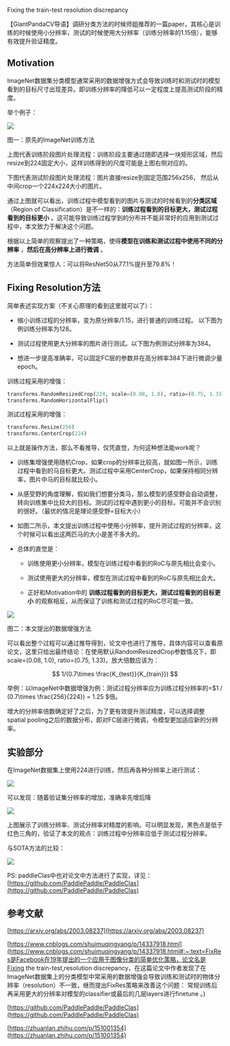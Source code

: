 Fixing the train-test resolution discrepancy

【GiantPandaCV导语】调研分类方法的时候师姐推荐的一篇paper，其核心是训练的时候使用小分辨率，测试的时候使用大分辨率（训练分辨率的1.15倍），能够有效提升验证精度。


## Motivation

ImageNet数据集分类模型通常采用的数据增强方式会导致训练时和测试时的模型看到的目标尺寸出现差异。即训练分辨率的降低可以一定程度上提高测试阶段的精度。

举个例子：

![](https://img-blog.csdnimg.cn/b15306edd47b4c52b9eed553ec9a7d83.png?x-oss-process=image/watermark,type_ZHJvaWRzYW5zZmFsbGJhY2s,shadow_50,text_Q1NETiBAKnBwcnAq,size_20,color_FFFFFF,t_70,g_se,x_16)

图一：原先的ImageNet训练方法

上图代表训练阶段图片处理流程：训练阶段主要通过随即选择一块矩形区域，然后resize到224固定大小，这样训练得到的尺度可能是上图右侧对应的。

下图代表测试阶段图片处理流程：图片直接resize到固定范围256x256， 然后从中间crop一个224x224大小的图片。

通过上图就可以看出，训练过程中模型看到的图片与测试的时候看到的**分类区域** （Region of Classification）是不一样的：**训练过程看到的目标更大，测试过程看到的目标更小** 。这可能导致训练过程学到的分布并不能非常好的应用到测试过程中，本文致力于解决这个问题。

根据以上简单的观察提出了一种策略，使得**模型在训练和测试过程中使用不同的分辨率** ，**然后在高分辨率上进行微调** 。

方法简单但效果惊人：可以将ResNet50从77.1%提升至79.8%！


## Fixing Resolution方法

简单表述实现方案（不关心原理的看到这里就可以了）：

- 缩小训练过程的分辨率，变为原分辨率/1.15，进行普通的训练过程。 以下图为例训练分辨率为128。

- 测试过程使用更大分辨率的图片进行测试。以下图为例测试分辨率为384。

- 想进一步提高准确率，可以固定FC层的参数并在高分辨率384下进行微调少量epoch。


训练过程采用的增强：

```Python
transforms.RandomResizedCrop(224, scale=(0.08, 1.0), ratio=(0.75, 1.33)),
transforms.RandomHorizontalFlip()
```


测试过程采用的增强：

```Python
transforms.Resize(256)
transforms.CenterCrop(224)
```


以上就是操作方法，那么不看推导，仅凭直觉，为何这种想法能work呢？

- 训练集增强使用随机Crop，如果crop的分辨率比较高，就如图一所示，训练过程中看到的马目标更大。测试过程中采用CenterCrop，如果保持相同分辨率，图片中马的目标就比较小。

- 从感受野的角度理解，假如我们想要分类马，那么模型的感受野会自动调整，转向训练集中比较大的目标。测试的过程中遇到更小的目标，可能并不会识别的很好。（最优的情况是理论感受野=目标大小）

- 如图二所示，本文提出训练过程中使用小分辨率，提升测试过程的分辨率，这个时候可以看出这两匹马的大小是差不多大的。

- 总体的直觉是：

  - 训练使用更小分辨率，模型在训练过程中看到的RoC与原先相比会变小。

  - 测试使用更大的分辨率，模型在测试过程中看到的RoC与原先相比会大。

  - 正好和Motivation中的 **训练过程看到的目标更大，测试过程看到的目标更小**  的观察相反，从而保证了训练和测试过程的RoC尽可能一致。

![](https://img-blog.csdnimg.cn/8cdc8728f7444b728972ae2c00572b14.png?x-oss-process=image/watermark,type_ZHJvaWRzYW5zZmFsbGJhY2s,shadow_50,text_Q1NETiBAKnBwcnAq,size_20,color_FFFFFF,t_70,g_se,x_16)

图二：本文提出的数据增强方法

可以看出整个过程可以通过推导得到，论文中也进行了推导，具体内容可以查看原论文，这里只给出最终结论：在使用默认RandomResizedCrop参数情况下，即scale=(0.08, 1.0), ratio=(0.75, 1.33)，放大倍数应该为：

$$
1/(0.7\times \frac{K_{test}}{K_{train}})
$$


举例：以ImageNet中数据增强为例：测试过程分辨率应为训练过程分辨率的=$1 / (0.7\times \frac{256}{224}) = 1.25
 $倍。

增大的分辨率倍数确定好了之后，为了更有效提升测试精度，可以选择调整spatial pooling之后的数据分布，即对FC层进行微调，令模型更加适应新的分辨率。


## 实验部分

在ImageNet数据集上使用224进行训练，然后再各种分辨率上进行测试：

![](https://img-blog.csdnimg.cn/787f54ecbcea466297aec9f69aae0bd1.png)

可以发现：随着验证集分辨率的增加，准确率先增后降


![](https://img-blog.csdnimg.cn/130da5dc7c6f473c8941ccb04c2ee1d9.png?x-oss-process=image/watermark,type_ZHJvaWRzYW5zZmFsbGJhY2s,shadow_50,text_Q1NETiBAKnBwcnAq,size_20,color_FFFFFF,t_70,g_se,x_16)

上图展示了训练分辨率、测试分辨率对精度的影响。可以明显发现，黑色点是低于红色三角的，验证了本文的观点：训练过程中分辨率应低于测试过程分辨率。


与SOTA方法的比较：

![](https://img-blog.csdnimg.cn/e91a8b376dc644bab5dac7bec5ee70b6.png?x-oss-process=image/watermark,type_ZHJvaWRzYW5zZmFsbGJhY2s,shadow_50,text_Q1NETiBAKnBwcnAq,size_20,color_FFFFFF,t_70,g_se,x_16)


PS: paddleClas中也对论文中方法进行了实现，详见：[https://github.com/PaddlePaddle/PaddleClas](https://github.com/PaddlePaddle/PaddleClas)

## 参考文献

[https://arxiv.org/abs/2003.08237](https://arxiv.org/abs/2003.08237) 

[https://www.cnblogs.com/shuimuqingyang/p/14337918.html](https://www.cnblogs.com/shuimuqingyang/p/14337918.html#:~:text=FixRes是Facebook在19年提出的一个应用于图像分类的简单优化策略，论文名是Fixing the train-test,resolution discrepancy，在这篇论文中作者发现了在ImageNet数据集上的分类模型中常采用的数据增强会导致训练和测试时的物体分辨率（resolution）不一致，继而提出FixRes策略来改善这个问题： 常规训练后再采用更大的分辨率对模型的classifier或最后的几层layers进行finetune 。)

[https://github.com/PaddlePaddle/PaddleClas](https://github.com/PaddlePaddle/PaddleClas)

[https://zhuanlan.zhihu.com/p/151001354](https://zhuanlan.zhihu.com/p/151001354)

